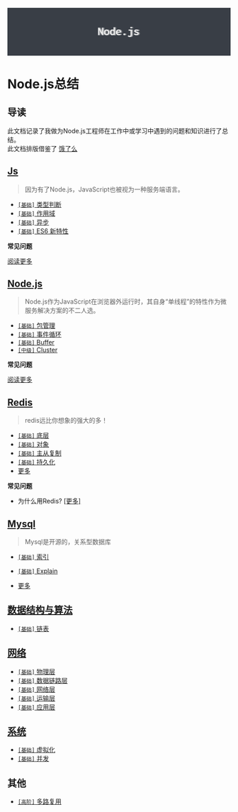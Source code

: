 ![background](./docs//assets/bg.png)

# Node.js总结

## 导读

此文档记录了我做为Node.js工程师在工作中或学习中遇到的问题和知识进行了总结。    
此文档排版借鉴了 [饿了么](https://github.com/ElemeFE/node-interview/tree/master/sections/zh-cn)

## [Js](../master/docs/sections/js/Js.md)

> 因为有了Node.js，JavaScript也被视为一种服务端语言。

* [`[基础]` 类型判断](../../master/docs/sections/js/Js.md#类型判断)
* [`[基础]` 作用域](../../master/docs/sections/js/Js.md#作用域)
* [`[基础]` 异步](../../master/docs/sections/js/Js.md#异步)
* [`[基础]` ES6 新特性](../../master/docs/sections/js/Js.md#ES6新特性)

**常见问题**


[阅读更多](../../master/docs/sections/js/Js.md)


## [Node.js](../../master/docs/sections/nodejs/Nodejs.md)

> Node.js作为JavaScript在浏览器外运行时，其自身“单线程”的特性作为微服务解决方案的不二人选。

* [`[基础]` 包管理](../../master/docs/sections/nodejs/Nodejs.md#包管理)
* [`[基础]` 事件循环](../../master/docs/sections/nodejs/Nodejs.md#事件循环)
* [`[基础]` Buffer](../../master/docs/sections/nodejs/Nodejs.md#Buffer)
* [`[中级]` Cluster](../../master/docs/sections/nodejs/Nodejs.md#Cluster)

**常见问题**


[阅读更多](../../master/docs/sections/nodejs/Nodejs.md)


## [Redis](../../master/docs/sections/redis/Redis.md)

> redis远比你想象的强大的多！

* [`[基础]` 底层](../../master/docs/sections/redis/Redis.md#底层)
* [`[基础]` 对象](../../master/docs/sections/redis/Redis.md#对象)
* [`[基础]` 主从复制](../../master/docs/sections/redis/Redis.md#复制)
* [`[基础]` 持久化](../../master/docs/sections/redis/Redis.md#持久化)
* [更多](../../master/docs/sections/redis/Redis.md)

**常见问题**

* 为什么用Redis? [[更多]](../../master/docs/sections/redis/Redis.md#Redis特性)


## [Mysql](../../master/docs/sections/mysql/Mysql.md)

> Mysql是开源的，关系型数据库

* [`[基础]` 索引](../../master/docs/sections/mysql/Mysql.md#索引)
* [`[基础]` Explain](../../master/docs/sections/mysql/Mysql.md#Explain)



* [更多](../../master/docs/sections/mysql/Mysql.md)



## [数据结构与算法](../../master/docs/sections/dataStructure&algorithm/D&A.md)

* [`[基础]` 链表](../../master/docs/sections/dataStructure&algorithm/d&a-list.md#链表)

## [网络](../../master/docs/sections/net/Net.md)

* [`[基础]` 物理层](../../master/docs/sections/net/net-物理层.md)
* [`[基础]` 数据链路层](../../master/docs/sections/net/net-数据链路层.md)
* [`[基础]` 网络层](../../master/docs/sections/net/net-网络层.md)
* [`[基础]` 运输层](../../master/docs/sections/net/net-运输层.md)
* [`[基础]` 应用层](../../master/docs/sections/net/net-应用层.md)

## [系统](../../master/docs/sections/net/Net.md)

* [`[基础]` 虚拟化](../../master/docs/sections/system/System.md)
* [`[基础]` 并发](../../master/docs/sections/system/System.md)


## 其他

* [`[高阶]` 多路复用](../../master/docs/sections/other/多路复用.md)
